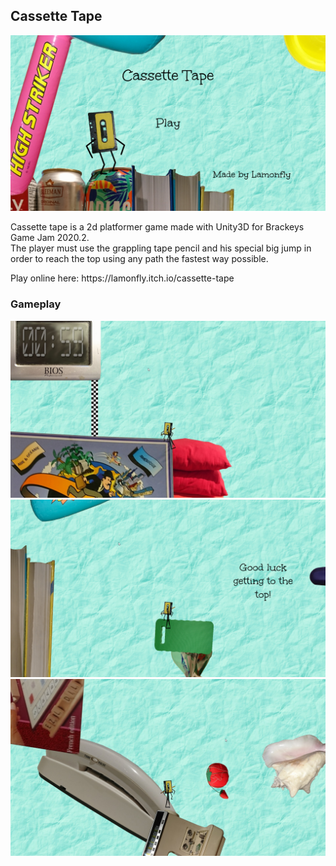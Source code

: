 <h2>Cassette Tape</h2>
<img src ="Images/Menu.png" width="512">
<p>Cassette tape is a 2d platformer game made with Unity3D for Brackeys Game Jam 2020.2.<br />
The player must use the grappling tape pencil and his special big jump in order to reach the top using any path the fastest way possible.</p>
<p>Play online here: https://lamonfly.itch.io/cassette-tape
<h3>Gameplay</h3>
<img src ="Images/Gameplay1.jpg" width="512">
<img src ="Images/Gameplay2.png" width="512">
<img src ="Images/Gameplay3.jpg" width="512">
